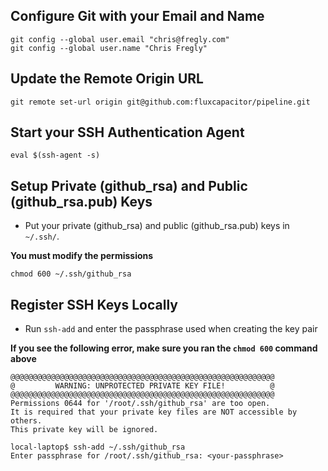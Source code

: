 ## Configure Git with your Email and Name
```
git config --global user.email "chris@fregly.com"
git config --global user.name "Chris Fregly"
```

## Update the Remote Origin URL
```
git remote set-url origin git@github.com:fluxcapacitor/pipeline.git
```

## Start your SSH Authentication Agent
```
eval $(ssh-agent -s)
```


## Setup Private (github_rsa) and Public (github_rsa.pub) Keys
* Put your private (github_rsa) and public (github_rsa.pub) keys in `~/.ssh/`.

**You must modify the permissions**
```
chmod 600 ~/.ssh/github_rsa
```

## Register SSH Keys Locally
* Run `ssh-add` and enter the passphrase used when creating the key pair

**If you see the following error, make sure you ran the `chmod 600` command above**
```
@@@@@@@@@@@@@@@@@@@@@@@@@@@@@@@@@@@@@@@@@@@@@@@@@@@@@@@@@@@
@         WARNING: UNPROTECTED PRIVATE KEY FILE!          @
@@@@@@@@@@@@@@@@@@@@@@@@@@@@@@@@@@@@@@@@@@@@@@@@@@@@@@@@@@@
Permissions 0644 for '/root/.ssh/github_rsa' are too open.
It is required that your private key files are NOT accessible by others.
This private key will be ignored.
```
```
local-laptop$ ssh-add ~/.ssh/github_rsa
Enter passphrase for /root/.ssh/github_rsa: <your-passphrase>
```